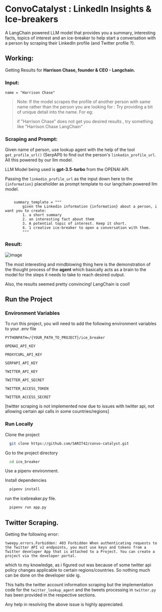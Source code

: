 # ConvoCatalyst : LinkedIn Insights & Ice-breakers
A LangChain powered LLM model that provides you a summary, interesting facts, topics of interest and an ice-breaker to help start a conversation with a person by scraping their LinkedIn profile (and Twitter profile ?).

## Working:
Getting Results for **Harrison Chase, founder & CEO - Langchain.**

### Input:

`name = "Harrison Chase"`

> Note: If the model scrapes the profile of another person with same name rather than the person you are looking for : Try providing a bit of unique detail into the name. For eg:
> 
> if "Harrison Chase" does not get you desired results , try something like "Harrison Chase LangChain" 

### Scraping and Prompt:

Given name of person, use lookup agent with the help of the tool `get_profile_url()` (SerpAPI) to find out the person's `linkedin_profile_url`. All this powered by our llm model.

LLM Model being used is **gpt-3.5-turbo** from the OPENAI API.

Passing the `linkedin_profile_url` as the input down here to the `{information}` placeholder as prompt template to our langchain powered llm model.


```

    summary_template = """
        given the Linkedin information {information} about a person, i want you to create:
        1. a short summary
        2. an interesting fact about them
        3. A potential topic of interest. Keep it short.
        4. 1 creative ice-breaker to open a conversation with them.
        """
```


### Result: 

![image](https://github.com/SARIT42/convo-catalyst/assets/77446629/d140a89a-197c-4d1c-8d7d-a507c848b757)

The most interesting and mindblowing thing here is the demonstration of the thought process of the **agent** which basically acts as a brain to the model for the steps it needs to take to reach desired output. 

Also, the results seemed pretty convincing! LangChain is cool! 




## Run the Project

### Environment Variables

To run this project, you will need to add the following environment variables to your .env file

`PYTHONPATH=/{YOUR_PATH_TO_PROJECT}/ice_breaker`

`OPENAI_API_KEY`

`PROXYCURL_API_KEY`

`SERPAPI_API_KEY`

`TWITTER_API_KEY`

`TWITTER_API_SECRET`

`TWITTER_ACCESS_TOKEN`

`TWITTER_ACCESS_SECRET`

[twitter scraping is not implemented now due to issues with twitter api, not allowing certain api calls in some countries/regions]


### Run Locally

Clone the project

```bash
  git clone https://github.com/SARIT42/convo-catalyst.git
```

Go to the project directory

```bash
  cd ice_breaker
```

Use a pipenv environment.

Install dependencies

```bash
  pipenv install
```

run the icebreaker.py file.

```bash
  pipenv run app.py
```


## Twitter Scraping.

Getting the following error:

`tweepy.errors.Forbidden: 403 Forbidden When authenticating requests to the Twitter API v2 endpoints, you must use keys and tokens from a Twitter developer App that is attached to a Project. You can create a project via the developer portal.`

which to my knowledge, as i figured out was because of some twitter api policy changes applicable to certain regions/countries. So nothing much can be done on the developer side ig. 

This halts the twitter account information scraping but the implementation code for the `twitter_lookup_agent` and the tweets processing in `twitter.py` has been provided in the respective sections. 

Any help in resolving the above issue is highly appreciated. 



